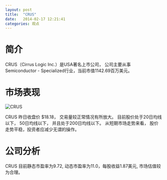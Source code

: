 ```yaml
---
layout: post
title:  "CRUS"
date:   2014-02-17 12:21:41
categories: 观点
---
```


# 简介
CRUS（Cirrus Logic Inc.）是USA著名上市公司，
公司主要从事Semiconductor - Specialized行业，当前市值1142.69百万美元。

# 市场表现

![CRUS](http://finviz.com/chart.ashx?t=CRUS&ty=c&ta=1&p=d&s=l)

CRUS 昨日收盘价 $18.18，
交易量较正常情况有所放大。
目前股价处于20日均线以下，
50日均线以下，
并且处于200日均线以下。
从短期市场走势来看，
股价走势平稳，投资者应减少无谓的操作。

# 公司分析
CRUS 目前静态市盈率为9.72, 动态市盈率为11.0，每股收益1.87美元,
市场估值较为合理。
